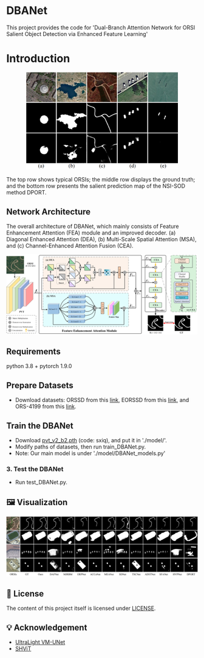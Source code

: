# DBANet
This project provides the code for 'Dual-Branch Attention Network for ORSI Salient Object Detection via Enhanced Feature Learning'

# Introduction

<div align="center">
    <img width="400" alt="image" src="images/Challenges.png?raw=true">
</div>


The top row shows typical ORSIs; the middle row displays the ground truth; and the bottom row presents the salient prediction map of the NSI-SOD method DPORT.


## Network Architecture
The overall architecture of DBANet, which mainly consists of Feature Enhancement Attention (FEA) module and an improved decoder. (a) Diagonal Enhanced Attention (DEA), (b) Multi-Scale Spatial Attention (MSA), and (c) Channel-Enhanced Attention Fusion (CEA).

<div align="center">
<img width="800" alt="image" src="images/DBANet.png?raw=true">
</div>

## Requirements

python 3.8 + pytorch 1.9.0

## Prepare Datasets

- Download datasets: ORSSD from this [link](https://challenge.isic-archive.com/data/#2017), EORSSD from this [link](https://challenge.isic-archive.com/data/#2018), and ORS-4199 from this [link](https://www.dropbox.com/scl/fi/epzcoqeyr1v9qlv/PH2Dataset.rar?rlkey=6mt2jlvwfkditkyg12xdei6ux&e=1).

## Train the DBANet

- Download [pvt_v2_b2.pth](https://pan.baidu.com/s/1U6Bsyhu0ynXckU6EnJM35w) (code: sxiq), and put it in './model/'. 
- Modify paths of datasets, then run train_DBANet.py.
- Note: Our main model is under './model/DBANet_models.py'

### 3. Test the DBANet
- Run test_DBANet.py.


## 🖼️ Visualization

<div align="center">
<img width="800" alt="image" src="images/Visualization.png?raw=true">
</div>



## 🎫 License

The content of this project itself is licensed under [LICENSE](LICENSE).

## 💡 Acknowledgement

- [UltraLight VM-UNet](https://github.com/eltociear/UltraLight-VM-UNet)
- [SHViT](https://github.com/ysj9909/SHViT)


